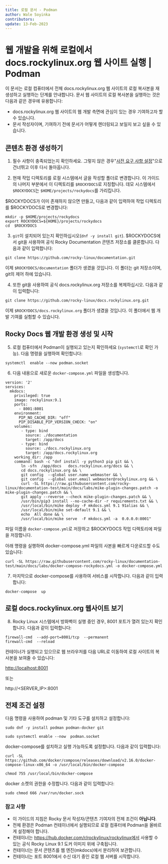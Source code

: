 ```yaml
---
title: 로컬 문서 - Podman
author: Wale Soyinka
contributors:
update: 13-Feb-2023
---
```


# 웹 개발을 위해 로컬에서 docs.rockylinux.org 웹 사이트 실행 | Podman

이 문서는 로컬 컴퓨터에서 전체 docs.rockylinux.org 웹 사이트의 로컬 복사본을 재생성하고 실행하는 단계를 안내합니다. 문서 웹 사이트의 로컬 복사본을 실행하는 것은 다음과 같은 경우에 유용합니다:

* docs.rockylinux.org 웹 사이트의 웹 개발 측면에 관심이 있는 경우 기여하고자 할 수 있습니다.
* 문서 작성자이며, 기여하기 전에 문서가 어떻게 렌더링되고 보일지 보고 싶을 수 있습니다.

## 콘텐츠 환경 생성하기

1. 필수 사항이 충족되었는지 확인하세요. 그렇지 않은 경우"[사전 요구 사항 설정](#_2)"으로 건너뛰고 이후 다시 돌아옵니다.

2. 현재 작업 디렉토리를 로컬 시스템에서 글을 작성할 폴더로 변경합니다. 이 가이드의 나머지 부분에서 이 디렉토리를 `$ROCKYDOCS`로 지칭합니다.  데모 시스템에서 `$ROCKYDOCS`는 `$HOME/projects/rockydocs`를 가리킵니다.

$ROCKYDOCS가 이미 존재하지 않으면 만들고, 다음과 같이 입력하여 작업 디렉토리를 $ROCKYDOCS로 변경합니다:

```
mkdir -p $HOME/projects/rockydocs
export ROCKYDOCS=${HOME}/projects/rockydocs
cd  $ROCKYDOCS
```

3. `git`이 설치되어 있는지 확인하십시오(`dnf -y install git`).  $ROCKYDOCS에서 git을 사용하여 공식 Rocky Documentation 콘텐츠 저장소를 클론합니다. 다음과 같이 입력합니다:

```
git clone https://github.com/rocky-linux/documentation.git
```

이제 `$ROCKYDOCS/documentation` 폴더가 생겼을 것입니다. 이 폴더는 git 저장소이며, git의 제어 하에 있습니다.

4. 또한 git을 사용하여 공식 docs.rockylinux.org 저장소를 복제하십시오. 다음과 같이 입력합니다:

```
git clone https://github.com/rocky-linux/docs.rockylinux.org.git
```

이제 `$ROCKYDOCS/docs.rockylinux.org` 폴더가 생겼을 것입니다. 이 폴더에서 웹 개발 기여를 실험할 수 있습니다.

## Rocky Docs 웹 개발 환경 생성 및 시작

5. 로컬 컴퓨터에서 Podman이 실행되고 있는지 확인하세요 (`systemctl`로 확인 가능). 다음 명령을 실행하여 확인합니다:

```
systemctl  enable --now podman.socket
```

6. 다음 내용으로 새로운 `docker-compose.yml` 파일을 생성합니다.

```
version: '2'
services:
  mkdocs:
    privileged: true
    image: rockylinux:9.1
    ports:
      - 8001:8001
    environment:
      PIP_NO_CACHE_DIR: "off"
      PIP_DISABLE_PIP_VERSION_CHECK: "on"
    volumes:
       - type: bind
         source: ./documentation
         target: /app/docs
       - type: bind
         source: ./docs.rockylinux.org
         target: /app/docs.rockylinux.org
    working_dir: /app
    command: bash -c "dnf install -y python3 pip git && \
       ln -sfn  /app/docs   docs.rockylinux.org/docs && \
       cd docs.rockylinux.org && \
       git config  --global user.name webmaster && \
       git config  --global user.email webmaster@rockylinux.org && \
       curl -SL https://raw.githubusercontent.com/rocky-linux/documentation-test/main/docs/labs/mike-plugin-changes.patch -o mike-plugin-changes.patch && \
       git apply --reverse --check mike-plugin-changes.patch && \
       /usr/bin/pip3 install --no-cache-dir -r requirements.txt && \
       /usr/local/bin/mike deploy -F mkdocs.yml 9.1 91alias && \
       /usr/local/bin/mike set-default 9.1 && \
       echo  All done && \
       /usr/local/bin/mike serve  -F mkdocs.yml -a  0.0.0.0:8001"

```

파일 이름을 `docker-compose.yml`로 저장하고 $ROCKYDOCS 작업 디렉토리에 파일을 저장합니다.

아래 명령을 실행하여 docker-compose.yml 파일의 사본을 빠르게 다운로드할 수도 있습니다:

```
curl -SL https://raw.githubusercontent.com/rocky-linux/documentation-test/main/docs/labs/docker-compose-rockydocs.yml -o docker-compose.yml
```

7. 마지막으로 docker-compose를 사용하여 서비스를 시작합니다. 다음과 같이 입력합니다:

```
docker-compose  up
```

## 로컬 docs.rockylinux.org 웹사이트 보기

8. Rocky Linux 시스템에서 방화벽이 실행 중인 경우, 8001 포트가 열려 있는지 확인합니다. 다음과 같이 입력합니다:

```
firewall-cmd  --add-port=8001/tcp  --permanent
firewall-cmd  --reload
```

컨테이너가 실행되고 있으므로 웹 브라우저를 다음 URL로 이동하여 로컬 사이트의 복사본을 보여줄 수 있습니다:

<http://localhost:8001>

또는

http://<SERVER_IP>:8001

## 전제 조건 설정

다음 명령을 사용하여 podman 및 기타 도구를 설치하고 설정합니다:

```
sudo dnf -y install podman podman-docker git

sudo systemctl enable --now  podman.socket

```

docker-compose를 설치하고 실행 가능하도록 설정합니다. 다음과 같이 입력합니다:

```
curl -SL https://github.com/docker/compose/releases/download/v2.16.0/docker-compose-linux-x86_64 -o /usr/local/bin/docker-compose

chmod 755 /usr/local/bin/docker-compose
```

docker 소켓의 권한을 수정합니다. 다음과 같이 입력합니다:

```
sudo chmod 666 /var/run/docker.sock
```

### 참고 사항

* 이 가이드의 지침은 Rocky 문서 작성자/콘텐츠 기여자의 전제 조건이 **아닙니다**.
* 전체 환경은 Podman 컨테이너에서 실행되므로 로컬 컴퓨터에 Podman을 올바르게 설정해야 합니다.
* 컨테이너는 <https://hub.docker.com/r/rockylinux/rockylinux에서> 사용할 수 있는 공식 Rocky Linux 9.1 도커 이미지 위에 구축됩니다.
* 컨테이너는 문서 콘텐츠를 웹 엔진(mkdocs)에서 분리하여 보관합니다.
* 컨테이너는 포트 8001에서 수신 대기 중인 로컬 웹 서버를 시작합니다.
